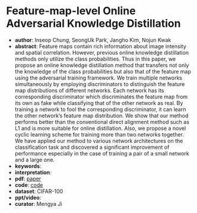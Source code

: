 # Feature-map-level Online Adversarial Knowledge Distillation
- **author**: Inseop Chung,  SeongUk Park,  Jangho Kim, Nojun Kwak 
- **abstract**: Feature maps contain rich information about image intensity and spatial correlation. However, previous online knowledge distillation methods only utilize the class probabilities. Thus in this paper, we propose an online knowledge distillation method that transfers not only the knowledge of the class probabilities but also that of the feature map using the adversarial training framework. We train multiple networks simultaneously by employing discriminators to distinguish the feature map distributions of different networks. Each network has its corresponding discriminator which discriminates the feature map from its own as fake while classifying that of the other network as real. By training a network to fool the corresponding discriminator, it can learn the other network’s feature map distribution. We show that our method performs better than the conventional direct alignment method such as L1 and is more suitable for online distillation. Also, we propose a novel cyclic learning scheme for training more than two networks together. We have applied our method to various network architectures on the classification task and discovered a significant improvement of performance especially in the case of training a pair of a small network and a large one.
- **keywords**: 
- **interpretation**: []()
- **pdf**: [paper](https://proceedings.icml.cc/static/paper_files/icml/2020/143-Paper.pdf)
- **code**: [code]()
- **dataset**:  CIFAR-100
- **ppt/video**:
- **curator**: Mengya Ji

